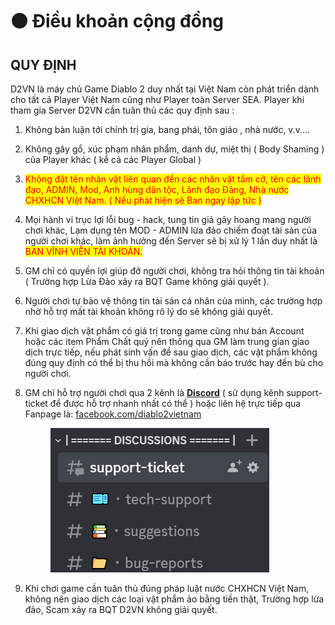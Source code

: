 # 🟠 Điều khoản cộng đồng

## QUY ĐỊNH

D2VN là máy chủ Game Diablo 2 duy nhất tại Việt Nam còn phát triển dành cho tất cả Player Việt Nam cũng như Player toàn Server SEA. Player khi tham gia Server D2VN cần tuân thủ các quy định sau :

1. Không bàn luận tới chính trị gia, bang phái, tôn giáo , nhà nước, v.v....
2. Không gây gổ, xúc phạm nhân phẩm, danh dự, miệt thị ( Body Shaming ) của Player khác ( kể cả các Player Global )
3. <mark style="color:red;">Không đặt tên nhân vật liên quan đến các nhân vật tầm cỡ, tên các lãnh đạo, ADMIN, Mod, Anh hùng dân tộc, Lãnh đạo Đảng, Nhà nước CHXHCN Việt Nam. ( Nếu phát hiện sẽ Ban ngay lập tức )</mark>
4. Mọi hành vi trục lợi lỗi bug - hack, tung tin giả gây hoang mang người chơi khác, Lạm dụng tên MOD - ADMIN lừa đảo chiếm đoạt tài sản của người chơi khác, làm ảnh hưởng đến Server sẽ bị xử lý 1 lần duy nhất là <mark style="color:red;">BAN VĨNH VIỄN TÀI KHOẢN.</mark>
5. GM chỉ có quyền lợi giúp đỡ người chơi, không tra hỏi thông tin tài khoản ( Trường hợp Lừa Đảo xảy ra BQT Game không giải quyết ).
6. Người chơi tự bảo vệ thông tin tài sản cá nhân của mình, các trường hợp nhờ hỗ trợ mất tài khoản không rõ lý do sẽ không giải quyết.
7. Khi giao dịch vật phẩm có giá trị trong game cũng như bán Account hoặc các item Phẩm Chất quý nên thông qua GM làm trung gian giao dịch trực tiếp, nếu phát sinh vấn đề sau giao dịch, các vật phẩm không đúng quy định có thể bị thu hồi mà không cần báo trước hay đền bù cho người chơi.
8.  GM chỉ hỗ trợ người chơi qua 2 kênh là [**Discord**](https://discord.d2tm.com) ( sử dụng kênh support-ticket để được hỗ trợ nhanh nhất có thể ) hoặc liên hệ trực tiếp qua Fanpage là: [facebook.com/diablo2vietnam](https://www.facebook.com/Diablo2VietNam/)

    <figure><img src="../.gitbook/assets/image (9) (1) (1).png" alt=""><figcaption></figcaption></figure>
9. Khi chơi game cần tuân thủ đúng pháp luật nước CHXHCN Việt Nam, không nên giao dịch các loại vật phẩm ảo bằng tiền thật, Trường hợp lừa đảo, Scam xảy ra BQT D2VN không giải quyết.
